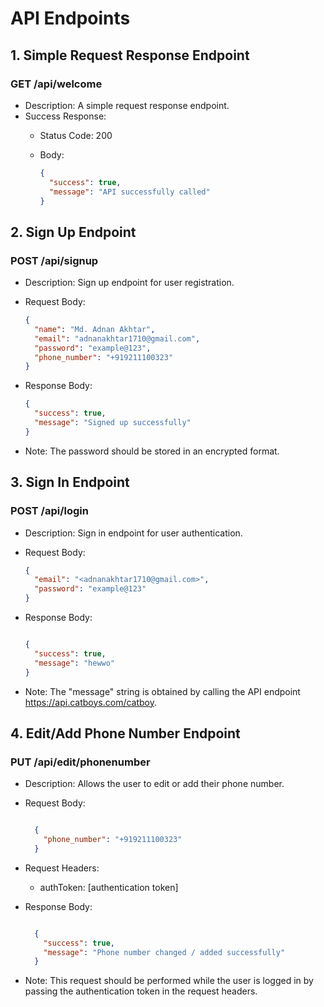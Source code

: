 # API Endpoints

## 1. Simple Request Response Endpoint

### GET /api/welcome

- Description: A simple request response endpoint.
- Success Response:
  - Status Code: 200
  - Body:

    ```json
    {
      "success": true,
      "message": "API successfully called"
    }
    ```

## 2. Sign Up Endpoint

### POST /api/signup

- Description: Sign up endpoint for user registration.
- Request Body:

    ```json
    {
      "name": "Md. Adnan Akhtar",
      "email": "adnanakhtar1710@gmail.com",
      "password": "example@123",
      "phone_number": "+919211100323"
    }
    ```

- Response Body:

    ``` json
    {
      "success": true,
      "message": "Signed up successfully"
    }

- Note: The password should be stored in an encrypted format.

## 3. Sign In Endpoint

### POST /api/login

- Description: Sign in endpoint for user authentication.
- Request Body:

    ```json
    {
      "email": "<adnanakhtar1710@gmail.com>",
      "password": "example@123"
    }
    ```

- Response Body:

    ```json

    {
      "success": true,
      "message": "hewwo"
    }
    ```

- Note: The "message" string is obtained by calling the API endpoint <https://api.catboys.com/catboy>.

## 4. Edit/Add Phone Number Endpoint

### PUT /api/edit/phonenumber

- Description: Allows the user to edit or add their phone number.
- Request Body:

  ```json

    {
      "phone_number": "+919211100323"
    }
    ```

- Request Headers:
  - authToken: [authentication token]
- Response Body:

  ```json

    {
      "success": true,
      "message": "Phone number changed / added successfully"
    }
    ```

- Note: This request should be performed while the user is logged in by passing the authentication token in the request headers.
